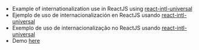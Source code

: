 * Example of internationalization use in ReactJS using [react-intl-universal](https://github.com/alibaba/react-intl-universal)
* Ejemplo de uso de internacionalización en ReactJS usando [react-intl-universal](https://github.com/alibaba/react-intl-universal)
* Exemplo de uso de internacionalização no ReactJS usando [react-intl-universal](https://github.com/alibaba/react-intl-universal)
* Demo [here](https://joserafael.github.io/react-internacionalization-example)
